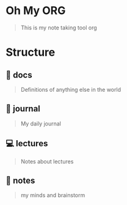 # Oh My ORG

> This is my note taking tool org

# Structure

## :notebook_with_decorative_cover: docs

> Definitions of anything else in the world

## :newspaper: journal

> My daily journal

## :computer: lectures

> Notes about lectures

## :page_facing_up: notes

> my minds and brainstorm
